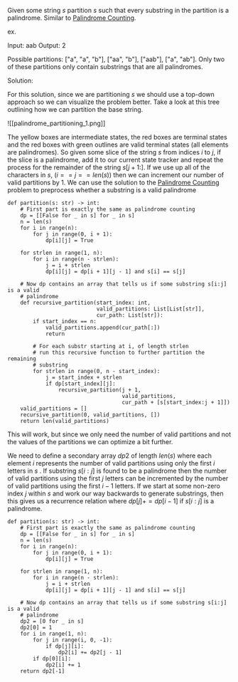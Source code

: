 Given some string $s$ partition $s$ such that every substring in the partition is a palindrome. Similar to [Palindrome Counting](dp/Palindrome_Counting). 


ex.

Input: aab
Output: 2

Possible partitions: ["a", "a", "b"], ["aa", "b"], ["aab"], ["a", "ab"]. Only two of these partitions only contain substrings that are all palindromes.

Solution:

For this solution, since we are partitioning $s$ we should use a top-down approach so we can visualize the problem better. Take a look at this tree outlining how we can partition the base string.

![[palindrome_partitioning_1.png]]


The yellow boxes are intermediate states, the red boxes are terminal states and the red boxes with green outlines are valid terminal states (all elements are palindromes). So given some slice of the string $s$ from indices $i$ to $j$, if the slice is a palindrome, add it to our current state tracker and repeat the process for the remainder of the string $s[j + 1:]$. If we use up all of the characters in $s$, ($i == j == len(s)$) then we can increment our number of valid partitions by 1. We can use the solution to the [Palindrome Counting](dp/Palindrome_Counting) problem to preprocess whether a substring is a valid palindrome

```
def partition(s: str) -> int:
	# First part is exactly the same as palindrome counting
	dp = [[False for _ in s] for _ in s]
	n = len(s)
	for i in range(n):
		for j in range(0, i + 1):
			dp[i][j] = True

	for strlen in range(1, n):
		for i in range(n - strlen):
			j = i + strlen
			dp[i][j] = dp[i + 1][j - 1] and s[i] == s[j]

	# Now dp contains an array that tells us if some substring s[i:j] is a valid
	# palindrome
	def recursive_partition(start_index: int,
							valid_partitions: List[List[str]],
							cur_path: List[str]):
		if start_index == n:
			valid_partitions.append(cur_path[:])
			return

		# For each substr starting at i, of length strlen
		# run this recursive function to further partition the remaining
		# substring
		for strlen in range(0, n - start_index):
			j = start_index + strlen
			if dp[start_index][j]:
				recursive_partition(j + 1,
									valid_partitions,
									cur_path + [s[start_index:j + 1]])
	valid_partitions = []
	recursive_partition(0, valid_partitions, [])
	return len(valid_partitions)
```

This will work, but since we only need the number of valid partitions and not the values of the partitions we can optimize a bit further. 

We need to define a secondary array $dp2$ of length $len(s)$ where each element $i$ represents the number of valid partitions using only the first $i$ letters in $s$ . If substring $s[i : j]$ is found to be a palindrome then the number of valid partitions using the first $j$ letters can be incremented by the number of valid partitions using the first $i - 1$ letters. If we start at some non-zero index $j$ within $s$ and work our way backwards to generate substrings, then this gives us a recurrence relation where $dp[j] += dp[i - 1]$ if $s[i:j]$ is a palindrome.

```
def partition(s: str) -> int:
	# First part is exactly the same as palindrome counting
	dp = [[False for _ in s] for _ in s]
	n = len(s)
	for i in range(n):
		for j in range(0, i + 1):
			dp[i][j] = True

	for strlen in range(1, n):
		for i in range(n - strlen):
			j = i + strlen
			dp[i][j] = dp[i + 1][j - 1] and s[i] == s[j]

	# Now dp contains an array that tells us if some substring s[i:j] is a valid
	# palindrome
	dp2 = [0 for _ in s]
	dp2[0] = 1
	for i in range(1, n):
		for j in range(i, 0, -1):
			if dp[j][i]:
				dp2[i] += dp2[j - 1]
		if dp[0][i]:
			dp2[i] += 1
	return dp2[-1]

```
